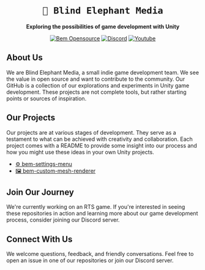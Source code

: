 <div align="center">

# `🐘 Blind Elephant Media`

**Exploring the possibilities of game development with Unity**

[![Bem Opensource](https://img.shields.io/badge/bem-open%20source-blueviolet.svg)](#)
[![Discord](https://img.shields.io/badge/Discord-%237289da.svg?logo=discord)](https://discord.gg/7mqsYMzWdh)
[![Youtube](https://img.shields.io/badge/Youtube-red.svg?logo=youtube)](https://www.youtube.com/@BlindElephantMedia)

</div>

## About Us

We are Blind Elephant Media, a small indie game development team. We see the value in open source and want to contribute to the community. Our GitHub is a collection of our explorations and experiments in Unity game development. These projects are not complete tools, but rather starting points or sources of inspiration.

## Our Projects

Our projects are at various stages of development. They serve as a testament to what can be achieved with creativity and collaboration. Each project comes with a README to provide some insight into our process and how you might use these ideas in your own Unity projects.
-  [⚙️ bem-settings-menu](https://github.com/Blind-Elephant-Media/bem-settings-menu)
-  [🖼️ bem-custom-mesh-renderer](https://github.com/Blind-Elephant-Media/bem-custom-mesh-renderer)

## Join Our Journey

We're currently working on an RTS game. If you're interested in seeing these repositories in action and learning more about our game development process, consider joining our Discord server.

## Connect With Us

We welcome questions, feedback, and friendly conversations. Feel free to open an issue in one of our repositories or join our Discord server.

